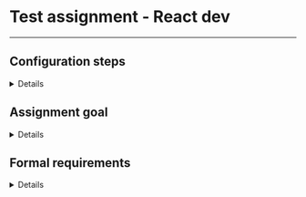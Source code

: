 # Test assignment - React dev

***

## Configuration steps

<details>

* Have this README.md present 
* Set your application with React up - you can use any boilerplate

</details>

## Assignment goal

<details>

The goal of this assignment is to set up a functioning React application, with access to resources over GraphQL, and create a simple Pokedex app.

</details>

## Formal requirements

<details>

***KEEP IN MIND***
Try not to spend more than about 4-6 hours on this task. Please keep in mind that keeping the code clean, easily-readable and as close to production quality as possible is also a goal of this task. Package choice for solution of this task is up to you.



***TECHNICAL REQUIREMENTS***
* your application should be accessible via **yarn dev**
* you should utilize PokeAPI gql backend for this task
* your application will consist of two views: list of pokemons, pokemon details
* list of pokemons should
  * contain cards that have the pokemon name, type, image, and a button leading to details page for that pokemon
  * be paginated - user can navigate between different pages
* pokemon details should
  * contain more information than the list view, giving a detailed overview of that pokemon, f.e. its generation, some flavor text, names in different languages
* components should be reusable where possible


</details>
